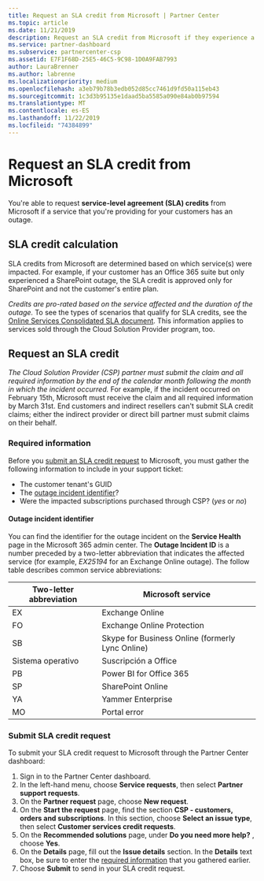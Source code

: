```yaml
---
title: Request an SLA credit from Microsoft | Partner Center
ms.topic: article
ms.date: 11/21/2019
description: Request an SLA credit from Microsoft if they experience a service outage.
ms.service: partner-dashboard
ms.subservice: partnercenter-csp
ms.assetid: E7F1F68D-25E5-46C5-9C98-1D0A9FAB7993
author: LauraBrenner
ms.author: labrenne
ms.localizationpriority: medium
ms.openlocfilehash: a3eb79b78b3edb052d85cc7461d9fd50a115eb43
ms.sourcegitcommit: 1c3d3b95135e1daad5ba5585a090e84ab0b97594
ms.translationtype: MT
ms.contentlocale: es-ES
ms.lasthandoff: 11/22/2019
ms.locfileid: "74384899"
---
```

# <a name="request-an-sla-credit-from-microsoft"></a>Request an SLA credit from Microsoft 

You're able to request **service-level agreement (SLA) credits** from Microsoft if a service that you're providing for your customers has an outage.

## <a name="sla-credit-calculation"></a>SLA credit calculation

SLA credits from Microsoft are determined based on which service(s) were impacted. For example, if your customer has an Office 365 suite but only experienced a SharePoint outage, the SLA credit is approved only for SharePoint and not the customer's entire plan.

*Credits are pro-rated based on the service affected and the duration of the outage.* To see the types of scenarios that qualify for SLA credits, see the [Online Services Consolidated SLA document](http://www.microsoftvolumelicensing.com/DocumentSearch.aspx?Mode=3&DocumentTypeId=37). This information applies to services sold through the Cloud Solution Provider program, too.

## <a name="request-an-sla-credit"></a>Request an SLA credit

*The Cloud Solution Provider (CSP) partner must submit the claim and all required information by the end of the calendar month following the month in which the incident occurred.* For example, if the incident occurred on February 15th, Microsoft must receive the claim and all required information by March 31st. End customers and indirect resellers can't submit SLA credit claims; either the indirect provider or direct bill partner must submit claims on their behalf.

### <a name="required-information"></a>Required information

Before you [submit an SLA credit request](#submit-sla-credit-request) to Microsoft, you must gather the following information to include in your support ticket:

- The customer tenant's GUID
- The [outage incident identifier](#outage-incident-identifier)?
- Were the impacted subscriptions purchased through CSP? (*yes* or *no*)

#### <a name="outage-incident-identifier"></a>Outage incident identifier

You can find the identifier for the outage incident on the **Service Health** page in the Microsoft 365 admin center. The **Outage Incident ID** is a number preceded by a two-letter abbreviation that indicates the affected service (for example, *EX25194* for an Exchange Online outage). The follow table describes common service abbreviations:

| Two-letter abbreviation | Microsoft service |
| ----------------------- | ----------------- |
| EX | Exchange Online |
| FO | Exchange Online Protection |
| SB | Skype for Business Online (formerly Lync Online) |
| Sistema operativo | Suscripción a Office |
| PB | Power BI for Office 365 |
| SP | SharePoint Online |
| YA | Yammer Enterprise |
| MO | Portal error |

### <a name="submit-sla-credit-request"></a>Submit SLA credit request

To submit your SLA credit request to Microsoft through the Partner Center dashboard:

1. Sign in to the Partner Center dashboard.
2. In the left-hand menu, choose **Service requests**, then select **Partner support requests**.
3. On the **Partner request** page, choose **New request**.
4. On the **Start the request** page, find the section **CSP - customers, orders and subscriptions**. In this section, choose **Select an issue type**, then select **Customer services credit requests**.
5. On the **Recommended solutions** page, under **Do you need more help?** , choose **Yes**.
6. On the **Details** page, fill out the **Issue details** section. In the **Details** text box, be sure to enter the [required information](#required-information) that you gathered earlier.
7. Choose **Submit** to send in your SLA credit request.
